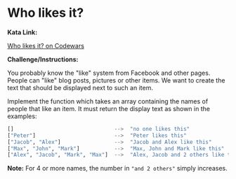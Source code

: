 # Who likes it?

**Kata Link:** 

[Who likes it? on Codewars](https://www.codewars.com/kata/5266876b8f4bf2da9b000362/train/python)

**Challenge/Instructions:**

You probably know the "like" system from Facebook and other pages. People can "like" blog posts, pictures or other items. We want to create the text that should be displayed next to such an item.

Implement the function which takes an array containing the names of people that like an item. It must return the display text as shown in the examples:

```python
[]                                -->  "no one likes this"
["Peter"]                         -->  "Peter likes this"
["Jacob", "Alex"]                 -->  "Jacob and Alex like this"
["Max", "John", "Mark"]           -->  "Max, John and Mark like this"
["Alex", "Jacob", "Mark", "Max"]  -->  "Alex, Jacob and 2 others like this"
```

**Note:** For 4 or more names, the number in `"and 2 others"` simply increases.